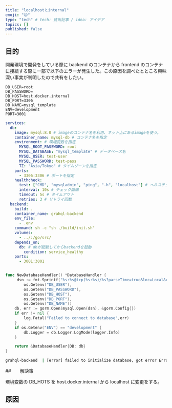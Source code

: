 ```yaml
---
title: "localhostとinternal"
emoji: "😊"
type: "tech" # tech: 技術記事 / idea: アイデア
topics: []
published: false
---
```


## 目的

開発環境で開発をしている際に backend のコンテナから frontend のコンテナに接続する際に一部で以下のエラーが発生した。この原因を調べたとところ興味深い事実が判明したので共有をしたい。

```env:build/.env
DB_USER=root
DB_PASSWORD=
DB_HOST=host.docker.internal
DB_PORT=3306
DB_NAME=mysql_template
ENV=development
PORT=3001
```

```yaml:build/docker-compose.yaml
services:
  db:
    image: mysql:8.0 # imageのコンテナ名を利用、ネット上にあるimageを使う。
    container_name: mysql-db # コンテナ名を指定
    environment: # 環境変数を指定
      MYSQL_ROOT_PASSWORD: root
      MYSQL_DATABASE: "mysql_template" # データベース名
      MYSQL_USER: test-user
      MYSQL_PASSWORD: test-pass
      TZ: "Asia/Tokyo" # タイムゾーンを指定
    ports:
      - 3306:3306 # ポートを指定
    healthcheck:
      test: ["CMD", "mysqladmin", "ping", "-h", "localhost"] # ヘルスチェックを指定
      interval: 10s # チェック間隔
      timeout: 5s # タイムアウト
      retries: 3 # リトライ回数
  backend:
    build: .
    container_name: grahql-backend
    env_file:
      - .env
    command: sh -c "sh ./build/init.sh"
    volumes:
      - ../:/go/src/
    depends_on:
      db: # dbが起動してからbackendを起動
        condition: service_healthy
    ports:
      - 3001:3001
```

```go:cmd/interface/handler.go

func NewDatabaseHandler() *DatabaseHandler {
	 dsn := fmt.Sprintf("%s:%s@tcp(%s:%s)/%s?parseTime=true&loc=Local&charset=utf8",
        os.Getenv("DB_USER"),
        os.Getenv("DB_PASSWORD"),
        os.Getenv("DB_HOST"),
        os.Getenv("DB_PORT"),
        os.Getenv("DB_NAME"))
	db, err := gorm.Open(mysql.Open(dsn), &gorm.Config{})
	if err != nil {
		log.Fatal("Failed to connect to database",err)
	}
	if os.Getenv("ENV") == "development" {
		db.Logger = db.Logger.LogMode(logger.Info)
	}

	return &DatabaseHandler{DB: db}
}

```

```bash
grahql-backend  | [error] failed to initialize database, got error Error 1045 (28000): Access denied for user 'root'@'localhost' (using password: YES)
```

##　　解決策

環境変数の DB_HOTS を host.docker.internal から localhost に変更をする。

## 原因
